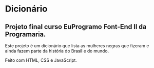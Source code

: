 ﻿# Dicionário
## Projeto final curso EuProgramo Font-End II da Programaria.

Este projeto é um dicionário que lista as mulheres negras que fizeram e ainda fazem parte da história do Brasil e do mundo.

Feito com HTML, CSS e JavaScript.
